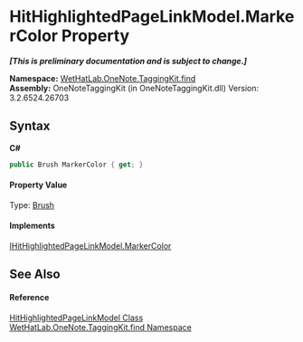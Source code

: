 # HitHighlightedPageLinkModel.MarkerColor Property 
 _**\[This is preliminary documentation and is subject to change.\]**_

**Namespace:**&nbsp;<a href="0e3a8efd-07d2-1709-b1cd-709153222081">WetHatLab.OneNote.TaggingKit.find</a><br />**Assembly:**&nbsp;OneNoteTaggingKit (in OneNoteTaggingKit.dll) Version: 3.2.6524.26703

## Syntax

**C#**<br />
``` C#
public Brush MarkerColor { get; }
```


#### Property Value
Type: <a href="http://msdn2.microsoft.com/en-us/library/ms634880" target="_blank">Brush</a>

#### Implements
<a href="b491c365-94f6-16f9-e101-9a5e6a5aa8bd">IHitHighlightedPageLinkModel.MarkerColor</a><br />

## See Also


#### Reference
<a href="4d4cd7ac-7006-c76d-d331-884873162922">HitHighlightedPageLinkModel Class</a><br /><a href="0e3a8efd-07d2-1709-b1cd-709153222081">WetHatLab.OneNote.TaggingKit.find Namespace</a><br />